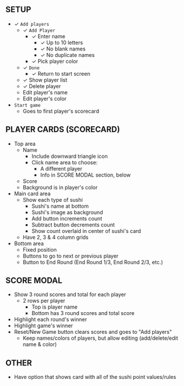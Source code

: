 ## SETUP

- ✓ `Add players`
    - ✓ `Add Player`
        - ✓ Enter name
            - ✓ Up to 10 letters
            - ✓ No blank names
            - ✓ No duplicate names
        - ✓ Pick player color
    - ✓ `Done`
        - ✓ Return to start screen
    - ✓ Show player list
    - ✓ Delete player
    - Edit player's name
    - Edit player's color
- `Start game`
    - Goes to first player's scorecard

## PLAYER CARDS (SCORECARD)

- Top area
    - Name
        - Include downward triangle icon
        - Click name area to choose:
            - A different player
            - Info in SCORE MODAL section, below
    - Score
    - Background is in player's color
- Main card area
    - Show each type of sushi
        - Sushi's name at bottom
        - Sushi's image as background
        - Add button increments count
        - Subtract button decrements count
        - Show count overlaid in center of sushi's card
    - Have 2, 3 & 4 column grids
- Bottom area
    - Fixed position
    - Buttons to go to next or previous player
    - Button to End Round (End Round 1/3, End Round 2/3, etc.)

## SCORE MODAL

- Show 3 round scores and total for each player
    - 2 rows per player
        - Top is player name
        - Bottom has 3 round scores and total score
- Highlight each round's winner
- Highlight game's winner
- Reset/New Game button clears scores and goes to "Add players"
    - Keep names/colors of players, but allow editing (add/delete/edit name & color)

## OTHER

- Have option that shows card with all of the sushi point values/rules